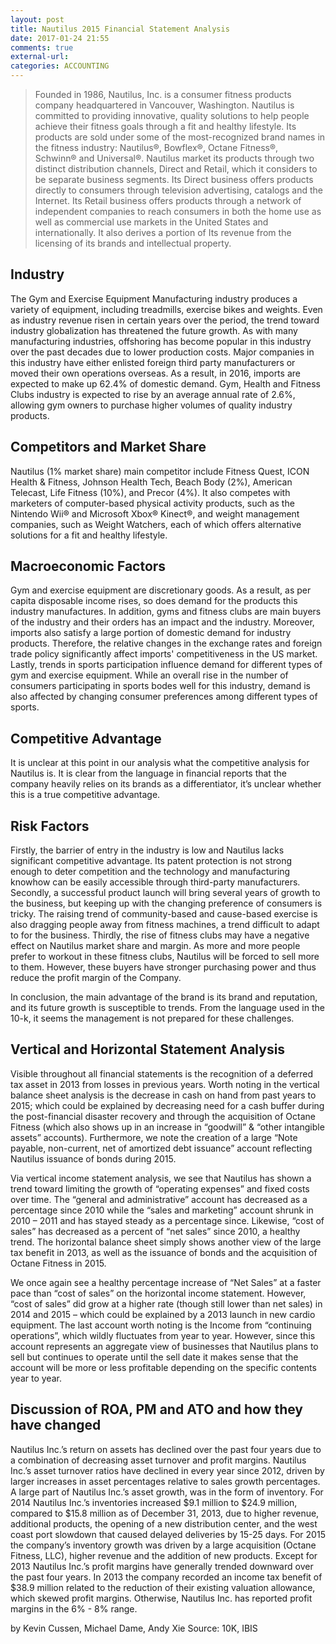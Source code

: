 ```yaml
---
layout: post
title: Nautilus 2015 Financial Statement Analysis
date: 2017-01-24 21:55
comments: true
external-url:
categories: ACCOUNTING
---
```

> Founded in 1986, Nautilus, Inc. is a consumer fitness products company headquartered in Vancouver, Washington. Nautilus is committed to providing innovative, quality solutions to help people achieve their fitness goals through a fit and healthy lifestyle. Its products are sold under some of the most-recognized brand names in the fitness industry: Nautilus®, Bowflex®, Octane Fitness®, Schwinn® and Universal®. Nautilus market its products through two distinct distribution channels, Direct and Retail, which it considers to be separate business segments. Its Direct business offers products directly to consumers through television advertising, catalogs and the Internet. Its Retail business offers products through a network of independent companies to reach consumers in both the home use as well as commercial use markets in the United States and internationally. It also derives a portion of Its revenue from the licensing of its brands and intellectual property.

## Industry
The Gym and Exercise Equipment Manufacturing industry produces a variety of equipment, including treadmills, exercise bikes and weights. Even as industry revenue risen in certain years over the period, the trend toward industry globalization has threatened the future growth. As with many manufacturing industries, offshoring has become popular in this industry over the past decades due to lower production costs. Major companies in this industry have either enlisted foreign third party manufacturers or moved their own operations overseas. As a result, in 2016, imports are expected to make up 62.4% of domestic demand. Gym, Health and Fitness Clubs industry is expected to rise by an average annual rate of 2.6%, allowing gym owners to purchase higher volumes of quality industry products. 

## Competitors and Market Share 
Nautilus (1% market share) main competitor include Fitness Quest, ICON Health & Fitness, Johnson Health Tech, Beach Body (2%), American Telecast, Life Fitness (10%), and Precor (4%). It also competes with marketers of computer-based physical activity products, such as the Nintendo Wii® and Microsoft Xbox® Kinect®, and weight management companies, such as Weight Watchers, each of which offers alternative solutions for a fit and healthy lifestyle.

## Macroeconomic Factors
Gym and exercise equipment are discretionary goods. As a result, as per capita disposable income rises, so does demand for the products this industry manufactures. In addition, gyms and fitness clubs are main buyers of the industry and their orders has an impact and the industry. Moreover, imports also satisfy a large portion of domestic demand for industry products. Therefore, the relative changes in the exchange rates and foreign trade policy significantly affect imports' competitiveness in the US market. Lastly, trends in sports participation influence demand for different types of gym and exercise equipment. While an overall rise in the number of consumers participating in sports bodes well for this industry, demand is also affected by changing consumer preferences among different types of sports. 

## Competitive Advantage
It is unclear at this point in our analysis what the competitive analysis for Nautilus is. It is clear from the language in financial reports that the company heavily relies on its brands as a differentiator, it’s unclear whether this is a true competitive advantage.

## Risk Factors
Firstly, the barrier of entry in the industry is low and Nautilus lacks significant competitive advantage. Its patent protection is not strong enough to deter competition and the technology and manufacturing knowhow can be easily accessible through third-party manufacturers. Secondly, a successful product launch will bring several years of growth to the business, but keeping up with the changing preference of consumers is tricky. The raising trend of community-based and cause-based exercise is also dragging people away from fitness machines, a trend difficult to adapt to for the business. Thirdly, the rise of fitness clubs may have a negative effect on Nautilus market share and margin. As more and more people prefer to workout in these fitness clubs, Nautilus will be forced to sell more to them. However, these buyers have stronger purchasing power and thus reduce the profit margin of the Company. 

In conclusion, the main advantage of the brand is its brand and reputation, and its future growth is susceptible to trends. From the language used in the 10-k, it seems the management is not prepared for these challenges.

## Vertical and Horizontal Statement Analysis
Visible throughout all financial statements is the recognition of a deferred tax asset in 2013 from losses in previous years. Worth noting in the vertical balance sheet analysis is the decrease in cash on hand from past years to 2015; which could be explained by decreasing need for a cash buffer during the post-financial disaster recovery and through the acquisition of Octane Fitness (which also shows up in an increase in “goodwill” & “other intangible assets” accounts). Furthermore, we note the creation of a large “Note payable, non-current, net of amortized debt issuance” account reflecting Nautilus issuance of bonds during 2015. 

Via vertical income statement analysis, we see that Nautilus has shown a trend toward limiting the growth of “operating expenses” and fixed costs over time. The “general and administrative” account has decreased as a percentage since 2010 while the “sales and marketing” account shrunk in 2010 – 2011 and has stayed steady as a percentage since. Likewise, “cost of sales” has decreased as a percent of “net sales” since 2010, a healthy trend. 
The horizontal balance sheet simply shows another view of the large tax benefit in 2013, as well as the issuance of bonds and the acquisition of Octane Fitness in 2015. 

We once again see a healthy percentage increase of “Net Sales” at a faster pace than “cost of sales” on the horizontal income statement. However, “cost of sales” did grow at a higher rate (though still lower than net sales) in 2014 and 2015 – which could be explained by a 2013 launch in new cardio equipment. The last account worth noting is the Income from “continuing operations”, which wildly fluctuates from year to year. However, since this account represents an aggregate view of businesses that Nautilus plans to sell but continues to operate until the sell date it makes sense that the account will be more or less profitable depending on the specific contents year to year. 

## Discussion of ROA, PM and ATO and how they have changed
Nautilus Inc.’s return on assets has declined over the past four years due to a combination of decreasing asset turnover and profit margins. Nautilus Inc.’s asset turnover ratios have declined in every year since 2012, driven by larger increases in asset percentages relative to sales growth percentages. A large part of Nautilus Inc.’s asset growth, was in the form of inventory. For 2014 Nautilus Inc.’s inventories increased $9.1 million to $24.9 million, compared to $15.8 million as of December 31, 2013, due to higher revenue, additional products, the opening of a new distribution center, and the west coast port slowdown that caused delayed deliveries by 15-25 days. For 2015 the company’s inventory growth was driven by a large acquisition (Octane Fitness, LLC), higher revenue and the addition of new products.
Except for 2013 Nautilus Inc.’s profit margins have generally trended downward over the past four years. In 2013 the company recorded an income tax benefit of $38.9 million related to the reduction of their existing valuation allowance, which skewed profit margins. Otherwise, Nautilus Inc. has reported profit margins in the 6% - 8% range.

by Kevin Cussen, Michael Dame, Andy Xie
Source: 10K, IBIS
